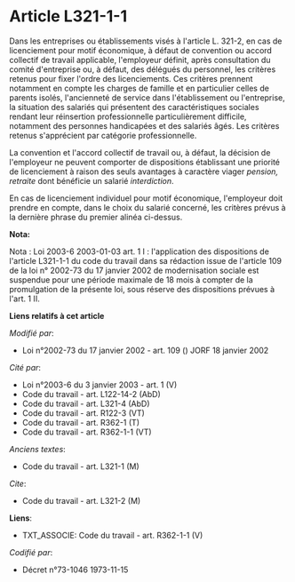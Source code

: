 # Article L321-1-1

Dans les entreprises ou établissements visés à l'article L. 321-2, en cas de licenciement pour motif économique, à défaut de
convention ou accord collectif de travail applicable, l'employeur définit, après consultation du comité d'entreprise ou, à
défaut, des délégués du personnel, les critères retenus pour fixer l'ordre des licenciements. Ces critères prennent notamment
en compte les charges de famille et en particulier celles de parents isolés, l'ancienneté de service dans l'établissement ou
l'entreprise, la situation des salariés qui présentent des caractéristiques sociales rendant leur réinsertion professionnelle
particulièrement difficile, notamment des personnes handicapées et des salariés âgés. Les critères retenus s'apprécient par
catégorie professionnelle.

La convention et l'accord collectif de travail ou, à défaut, la décision de l'employeur ne peuvent comporter de dispositions
établissant une priorité de licenciement à raison des seuls avantages à caractère viager *pension, retraite* dont bénéficie
un salarié *interdiction*.

En cas de licenciement individuel pour motif économique, l'employeur doit prendre en compte, dans le choix du salarié
concerné, les critères prévus à la dernière phrase du premier alinéa ci-dessus.

**Nota:**

Nota : Loi 2003-6 2003-01-03 art. 1 I : l'application des dispositions de l'article L321-1-1 du code du travail dans sa
rédaction issue de l'article 109 de la loi n° 2002-73 du 17 janvier 2002 de modernisation sociale est suspendue pour une
période maximale de 18 mois à compter de la promulgation de la présente loi, sous réserve des dispositions prévues à l'art. 1
II.

**Liens relatifs à cet article**

_Modifié par_:

  - Loi n°2002-73 du 17 janvier 2002 - art. 109 () JORF 18 janvier 2002

_Cité par_:

  - Loi n°2003-6 du 3 janvier 2003 - art. 1 (V)
  - Code du travail - art. L122-14-2 (AbD)
  - Code du travail - art. L321-4 (AbD)
  - Code du travail - art. R122-3 (VT)
  - Code du travail - art. R362-1 (T)
  - Code du travail - art. R362-1-1 (VT)

_Anciens textes_:

  - Code du travail - art. L321-1 (M)

_Cite_:

  - Code du travail - art. L321-2 (M)

**Liens**:

  - TXT_ASSOCIE: Code du travail - art. R362-1-1 (V)

_Codifié par_:

  - Décret n°73-1046 1973-11-15
